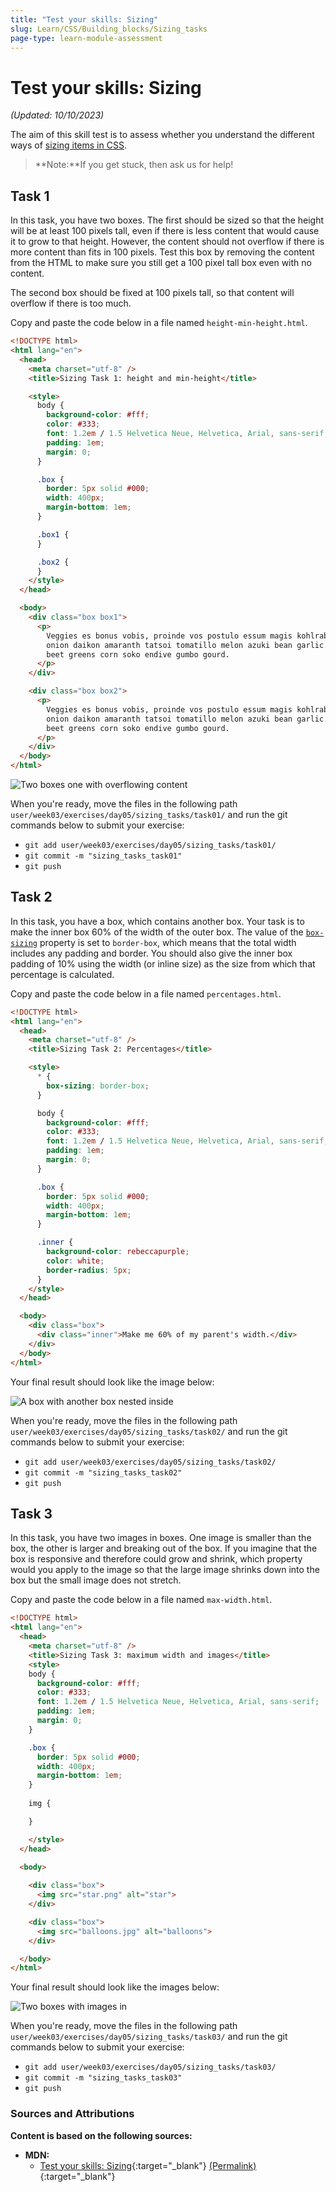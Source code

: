 ```yaml
---
title: "Test your skills: Sizing"
slug: Learn/CSS/Building_blocks/Sizing_tasks
page-type: learn-module-assessment
---
```


# Test your skills: Sizing

_(Updated: 10/10/2023)_

The aim of this skill test is to assess whether you understand the different ways of [sizing items in CSS](../../resources/css_building_blocks/sizing_items_in_css/index.md).

> **Note:**If you get stuck, then ask us for help!

## Task 1

In this task, you have two boxes. The first should be sized so that the height will be at least 100 pixels tall, even if there is less content that would cause it to grow to that height. However, the content should not overflow if there is more content than fits in 100 pixels. Test this box by removing the content from the HTML to make sure you still get a 100 pixel tall box even with no content.

The second box should be fixed at 100 pixels tall, so that content will overflow if there is too much.

Copy and paste the code below in a file named `height-min-height.html`.

```html
<!DOCTYPE html>
<html lang="en">
  <head>
    <meta charset="utf-8" />
    <title>Sizing Task 1: height and min-height</title>

    <style>
      body {
        background-color: #fff;
        color: #333;
        font: 1.2em / 1.5 Helvetica Neue, Helvetica, Arial, sans-serif;
        padding: 1em;
        margin: 0;
      }

      .box {
        border: 5px solid #000;
        width: 400px;
        margin-bottom: 1em;
      }

      .box1 {
      }

      .box2 {
      }
    </style>
  </head>

  <body>
    <div class="box box1">
      <p>
        Veggies es bonus vobis, proinde vos postulo essum magis kohlrabi welsh
        onion daikon amaranth tatsoi tomatillo melon azuki bean garlic. Gumbo
        beet greens corn soko endive gumbo gourd.
      </p>
    </div>

    <div class="box box2">
      <p>
        Veggies es bonus vobis, proinde vos postulo essum magis kohlrabi welsh
        onion daikon amaranth tatsoi tomatillo melon azuki bean garlic. Gumbo
        beet greens corn soko endive gumbo gourd.
      </p>
    </div>
  </body>
</html>
```

![Two boxes one with overflowing content](assets/mdn-sizing-height-min-height.png)

When you're ready, move the files in the following path `user/week03/exercises/day05/sizing_tasks/task01/` and run the git commands below to submit your exercise:

- `git add user/week03/exercises/day05/sizing_tasks/task01/`
- `git commit -m "sizing_tasks_task01"`
- `git push`

## Task 2

In this task, you have a box, which contains another box. Your task is to make the inner box 60% of the width of the outer box. The value of the [`box-sizing`](https://developer.mozilla.org/en-US/docs/Web/CSS/box-sizing) property is set to `border-box`, which means that the total width includes any padding and border. You should also give the inner box padding of 10% using the width (or inline size) as the size from which that percentage is calculated.

Copy and paste the code below in a file named `percentages.html`.

```html
<!DOCTYPE html>
<html lang="en">
  <head>
    <meta charset="utf-8" />
    <title>Sizing Task 2: Percentages</title>

    <style>
      * {
        box-sizing: border-box;
      }

      body {
        background-color: #fff;
        color: #333;
        font: 1.2em / 1.5 Helvetica Neue, Helvetica, Arial, sans-serif;
        padding: 1em;
        margin: 0;
      }

      .box {
        border: 5px solid #000;
        width: 400px;
        margin-bottom: 1em;
      }

      .inner {
        background-color: rebeccapurple;
        color: white;
        border-radius: 5px;
      }
    </style>
  </head>

  <body>
    <div class="box">
      <div class="inner">Make me 60% of my parent's width.</div>
    </div>
  </body>
</html>

```

Your final result should look like the image below:

![A box with another box nested inside](assets/mdn-sizing-percentages.png)

When you're ready, move the files in the following path `user/week03/exercises/day05/sizing_tasks/task02/` and run the git commands below to submit your exercise:

- `git add user/week03/exercises/day05/sizing_tasks/task02/`
- `git commit -m "sizing_tasks_task02"`
- `git push`

## Task 3

In this task, you have two images in boxes. One image is smaller than the box, the other is larger and breaking out of the box. If you imagine that the box is responsive and therefore could grow and shrink, which property would you apply to the image so that the large image shrinks down into the box but the small image does not stretch.

Copy and paste the code below in a file named `max-width.html`.

```html
<!DOCTYPE html>
<html lang="en">
  <head>
    <meta charset="utf-8" />
    <title>Sizing Task 3: maximum width and images</title>
    <style>
    body {
      background-color: #fff;
      color: #333;
      font: 1.2em / 1.5 Helvetica Neue, Helvetica, Arial, sans-serif;
      padding: 1em;
      margin: 0;
    }

    .box {
      border: 5px solid #000;
      width: 400px;
      margin-bottom: 1em;
    }
      
    img {

    }

    </style>
  </head>

  <body>
    
    <div class="box">
      <img src="star.png" alt="star">
    </div>

    <div class="box">
      <img src="balloons.jpg" alt="balloons">
    </div>

  </body>
</html>
```

Your final result should look like the images below:

![Two boxes with images in](assets/mdn-sizing-max-width.png)

When you're ready, move the files in the following path `user/week03/exercises/day05/sizing_tasks/task03/` and run the git commands below to submit your exercise:

- `git add user/week03/exercises/day05/sizing_tasks/task03/`
- `git commit -m "sizing_tasks_task03"`
- `git push`

### Sources and Attributions

**Content is based on the following sources:**

- **MDN:**
  - [Test your skills: Sizing](https://developer.mozilla.org/en-US/docs/Learn/CSS/Building_blocks/Sizing_tasks){:target="_blank"} [(Permalink)](https://github.com/mdn/content/blob/de7d710496266ccf4fce5ade75a67e6605f60ce5/files/en-us/learn/css/building_blocks/sizing_tasks/index.md){:target="_blank"}

